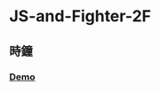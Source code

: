 # JS-and-Fighter-2F

## 時鐘

### <a href="http://rexhung.me/JS-and-Fighter/JS-and-Fighter-2F/clock.html">Demo</a>
